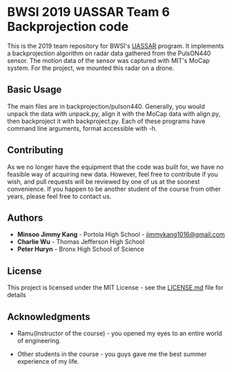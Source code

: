 # BWSI 2019 UASSAR Team 6 Backprojection code

This is the 2019 team repository for BWSI's [UASSAR](https://beaverworks.ll.mit.edu/CMS/bw/bwsi_2018_course_-_%20unmanned_air_system%E2%80%93synthetic_aperture_radar) program. It implements a backprojection algorithm on radar data gathered from the PulsON440 sensor. The motion data of the sensor was captured with MIT's MoCap system. For the project, we mounted this radar on a drone. 

## Basic Usage

The main files are in backprojection/pulson440. Generally, you would unpack the data with unpack.py, align it with the MoCap data with align.py, then backproject it with backproject.py. Each of these programs have command line arguments, format accessible with -h. 

## Contributing

As we no longer have the equipment that the code was built for, we have no feasible way of acquiring new data. However, feel free to contribute if you wish, and pull requests will be reviewed by one of us at the soonest convenience. If you happen to be another student of the course from other years, please feel free to contact us.   

## Authors

* **Minsoo Jimmy Kang** - Portola High School - jimmykang1016@gmail.com 
* **Charlie Wu** - Thomas Jefferson High School
* **Peter Huryn** - Bronx High School of Science

## License

This project is licensed under the MIT License - see the [LICENSE.md](LICENSE.md) file for details

## Acknowledgments

* Ramu(Instructor of the course) - you opened my eyes to an entire world of engineering. 

* Other students in the course - you guys gave me the best summer experience of my life. 

